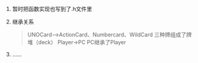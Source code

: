 1. 暂时把函数实现也写到了.h文件里
   
2. 继承关系
   
   >UNOCard—>ActionCard、Numbercard、WildCard
   三种牌组成了牌堆（deck）
   Player->PC
   PC继承了Player
   
3. ……
